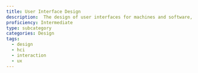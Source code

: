 ```yaml
---
title: User Interface Design
description:  The design of user interfaces for machines and software, such as computers, home appliances, mobile devices, and other electronic devices, with the focus on maximizing the user experience
proficiency: Intermediate
type: subcategory
categories: Design
tags:
  - design
  - hci
  - interaction
  - ux
---
```

